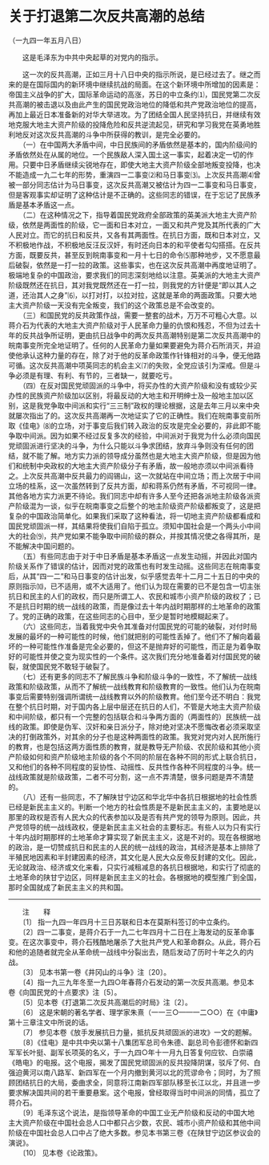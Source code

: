 # 关于打退第二次反共高潮的总结  
（一九四一年五月八日）  
  
　　这是毛泽东为中共中央起草的对党内的指示。   
  
　　这一次的反共高潮，正如三月十八日中央的指示所说，是已经过去了。继之而来的是在国际国内的新环境中继续抗战的局面。在这个新环境中所增加的因素是：帝国主义战争的扩大，国际革命运动的高涨，苏日的中立条约⑴，国民党第二次反共高潮的被击退以及由此产生的国民党政治地位的降低和共产党政治地位的提高，再加上最近日本准备新的对华大举进攻。为了团结全国人民坚持抗日，并继续有效地克服大地主大资产阶级的投降危险和反共逆流起见，研究和学习我党在英勇地胜利地反对这次反共高潮的斗争中所获得的教训，是完全必要的。   
　　（一）在中国两大矛盾中间，中日民族间的矛盾依然是基本的，国内阶级间的矛盾依然处在从属的地位。一个民族敌人深入国土这一事实，起着决定一切的作用。只要中日矛盾继续尖锐地存在，即使大地主大资产阶级全部地叛变投降，也决不能造成一九二七年的形势，重演四一二事变⑵和马日事变⑶。上次反共高潮⑷曾被一部分同志估计为马日事变，这次反共高潮又被估计为四一二事变和马日事变，但是客观事实却证明了这种估计是不正确的。这些同志的错误，在于忘记了民族矛盾是基本矛盾这一点。   
　　（二）在这种情况之下，指导着国民党政府全部政策的英美派大地主大资产阶级，依然是两面性的阶级，它一面和日本对立，一面又和共产党及其所代表的广大人民对立。而它的抗日和反共，又各有其两面性。在抗日方面，既和日本对立，又不积极地作战，不积极地反汪反汉奸，有时还向日本的和平使者勾勾搭搭。在反共方面，既要反共，甚至反到皖南事变和一月十七日的命令⑸那种地步，又不愿意最后破裂，依然是一打一拉的政策。这些事实，也在这次反共高潮中再度地证明了。极端地复杂的中国政治，要求我们的同志深刻地给以注意。英美派的大地主大资产阶级既然还在抗日，其对我党既然还在一打一拉，则我党的方针便是“即以其人之道，还治其人之身”⑹，以打对打，以拉对拉，这就是革命的两面政策。只要大地主大资产阶级一天没有完全叛变，我们的这个政策总是不会改变的。   
　　（三）和国民党的反共政策作战，需要一整套的战术，万万不可粗心大意。以蒋介石为代表的大地主大资产阶级对于人民革命力量的仇恨和残忍，不但为过去十年的反共战争所证明，更由抗日战争中的两次反共高潮特别是第二次反共高潮中的皖南事变所完全地证明了。任何的人民革命力量如果要避免为蒋介石所消灭，并迫使他承认这种力量的存在，除了对于他的反革命政策作针锋相对的斗争，便无他路可循。这次反共高潮中项英同志的机会主义⑺的失败，全党应该引为深戒。但是斗争必须是有理、有利、有节的，三者缺一，就要吃亏。   
　　（四）在反对国民党顽固派的斗争中，将买办性的大资产阶级和没有或较少买办性的民族资产阶级加以区别，将最反动的大地主和开明绅士及一般地主加以区别，这是我党争取中间派和实行“三三制”政权的理论根据，这是去年三月以来中央就屡次指出了的。这次反共高潮再一次地证实了它的正确性。我们在皖南事变前所取《佳电》⑻的立场，对于事变后我们转入政治的反攻是完全必要的，非此即不能争取中间派。因为如果不经过反复多次的经验，中间派对于我党为什么必须向国民党顽固派进行坚决的斗争，为什么只能以斗争求团结，放弃斗争则没有任何的团结，就不能了解。地方实力派的领导成分虽然也是大地主大资产阶级，但是因为他们和统制中央政权的大地主大资产阶级分子有矛盾，故一般地亦须以中间派看待之。上次反共高潮中反共最力的阎锡山，这一次就站在中间立场；而上次居于中间立场的桂系，这一次虽然转到了反共方面，却和蒋系仍然有矛盾，不可视同一律。其他各地方实力派更不待论。我们同志中却有许多人至今还把各派地主阶级各派资产阶级混为一谈，似乎在皖南事变之后整个的地主阶级资产阶级都叛变了，这是把复杂的中国政治简单化。如果我们采取了这种看法，将一切地主资产阶级都看成和国民党顽固派一样，其结果将使我们自陷于孤立。须知中国社会是一个两头小中间大的社会⑼，共产党如果不能争取中间阶级的群众，并按其情况使之各得其所，是不能解决中国问题的。   
　　（五）有些同志由于对于中日矛盾是基本矛盾这一点发生动摇，并因此对国内阶级关系作了错误的估计，因而对党的政策也有时发生动摇。这些同志在皖南事变后，从其“四一二”和马日事变的估计出发，似乎感觉去年十二月二十五日的中央的原则指示⑽，已不适用，或不大适用了。他们认为现在需要的已不是包含一切主张抗日和民主的人们的政权，而只是所谓工人、农民和城市小资产阶级的政权了；已不是抗日时期的统一战线的政策，而是像过去十年内战时期那样的土地革命的政策了。党的正确的政策，在这些同志的心目中，至少是暂时地模糊起来了。   
　　（六）这些同志，当着我党中央令其准备对付国民党的可能的破裂，对付时局发展的最坏的一种可能性的时候，他们就把别的可能性丢掉了。他们不了解向着最坏的一种可能性作准备是完全必要的，但这不是抛弃好的可能性，而正是为着争取好的可能性并使之变为现实性的一个条件。这次我们充分地准备着对付国民党的破裂，就使国民党不敢轻于破裂了。   
　　（七）还有更多的同志不了解民族斗争和阶级斗争的一致性，不了解统一战线政策和阶级政策，从而不了解统一战线教育和阶级教育的一致性。他们认为在皖南事变后需要特别强调所谓统一战线教育以外的阶级教育。他们至今还不明白：我党在整个抗日时期，对于国内各上层中层还在抗日的人们，不管是大地主大资产阶级和中间阶级，都只有一个完整的包括联合和斗争两方面的（两面性的）民族统一战线的政策。即使是伪军、汉奸和亲日派分子，除对绝对坚决不愿悔改者必须采取坚决的打倒政策外，对其余的分子也是这种两面性的政策。我党对党内对人民所施行的教育，也是包括这两方面性质的教育，就是教导无产阶级、农民阶级和其他小资产阶级如何和资产阶级地主阶级的各个不同的阶层在各种不同的形式上联合抗日，又和他们的各种不同程度的妥协性、动摇性、反共性作各种不同程度的斗争。统一战线政策就是阶级政策，二者不可分割，这一点不弄清楚，很多问题是弄不清楚的。   
　　（八）还有一些同志，不了解陕甘宁边区和华北华中各抗日根据地的社会性质已经是新民主主义的。判断一个地方的社会性质是不是新民主主义的，主要地是以那里的政权是否有人民大众的代表参加以及是否有共产党的领导为原则。因此，共产党领导的统一战线政权，便是新民主主义社会的主要标志。有些人以为只有实行十年内战时期那样的土地革命才算实现了新民主主义，这是不对的。现在各根据地的政治，是一切赞成抗日和民主的人民的统一战线的政治，其经济是基本上排除了半殖民地因素和半封建因素的经济，其文化是人民大众反帝反封建的文化。因此，无论就政治、经济或文化来看，只实行减租减息的各抗日根据地，和实行了彻底的土地革命的陕甘宁边区，同样是新民主主义的社会。各根据地的模型推广到全国，那时全国就成了新民主主义的共和国。   
  
  
------------------  
　　注　　释   
　　〔1〕 指一九四一年四月十三日苏联和日本在莫斯科签订的中立条约。   
　　〔2〕四一二事变，是蒋介石于一九二七年四月十二日在上海发动的反革命事变。在这次事变中，蒋介石残酷地屠杀了大批共产党人和革命群众。从此，蒋介石和他的追随者就完全从革命统一战线中分裂出去，随后发动了历时十年之久的内战。   
　　〔3〕 见本书第一卷《井冈山的斗争》注〔20〕。   
　　〔4〕指一九三九年冬至一九四○年春蒋介石发动的第一次反共高潮。参见本卷《向国民党的十点要求》注〔5〕。   
　　〔5〕见本卷《打退第二次反共高潮后的时局》注〔2〕。   
　　〔6〕 这是宋朝的著名学者、理学家朱熹（一一三○——一二○○）在《中庸》第十三章注文中所说的话。   
　　〔7〕 参见本卷《放手发展抗日力量，抵抗反共顽固派的进攻》一文的题解。   
　　〔8〕《佳电》是中共中央以第十八集团军总司令朱德、副总司令彭德怀和新四军军长叶挺、副军长项英的名义，于一九四○年十一月九日答复何应钦、白崇禧《皓电》的电报。这个电报，揭发了国民党顽固派的反共投降阴谋，驳斥了何、白强迫黄河以南八路军、新四军在一个月内撤到黄河以北的荒谬命令；同时，为了照顾团结抗日的大局，委曲求全，同意将江南新四军部队移至长江以北，并且进一步要求解决国共间的若干重要悬案。这个电报，曾经取得当时中间派的同情，孤立了蒋介石。   
　　〔9〕毛泽东这个说法，是指领导革命的中国工业无产阶级和反动的中国大地主大资产阶级在中国社会总人口中都只占少数，农民、城市小资产阶级和其他中间阶级在中国社会总人口中占了绝大多数。参见本书第三卷《在陕甘宁边区参议会的演说》。   
　　〔10〕 见本卷《论政策》。   